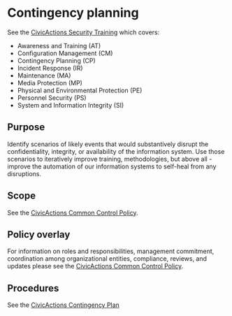 # Contingency planning

See the [CivicActions Security Training](https://guidebook.civicactions.com/en/latest/company-policies/new-hire-orientation/security-training/) which covers:

* Awareness and Training (AT)
* Configuration Management (CM)
* Contingency Planning (CP)
* Incident Response (IR)
* Maintenance (MA)
* Media Protection (MP)
* Physical and Environmental Protection (PE)
* Personnel Security (PS)
* System and Information Integrity (SI)

## Purpose

Identify scenarios of likely events that would substantively disrupt the confidentiality, integrity, or availability of the information system. Use those scenarios to iteratively improve training, methodologies, but above all - improve the automation of our information systems to self-heal from any disruptions.

## Scope

See the [CivicActions Common Control Policy](CivicActions-Common-Control-Policy.md).

## Policy overlay

For information on roles and responsibilities, management commitment, coordination among
organizational entities, compliance, reviews, and updates please see the
[CivicActions Common Control Policy](CivicActions-Common-Control-Policy.md).

## Procedures

See the [CivicActions Contingency Plan](https://guidebook.civicactions.com/en/latest/common-practices-tools/security/contingency-plan/)
